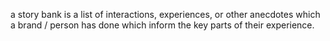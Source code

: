 a story bank is a list of interactions, experiences, or other anecdotes which a
brand / person has done which inform the key parts of their experience.
